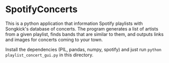 # SpotifyConcerts

This is a python application that information Spotify playlists with Songkick's database of concerts. The program generates a list of artists from a given playlist, finds bands that are similar to them, and outputs links and images for concerts coming to your town.

Install the dependencies (PIL, pandas, numpy, spotify) and just run ```python playlist_concert_gui.py``` in this directory.

